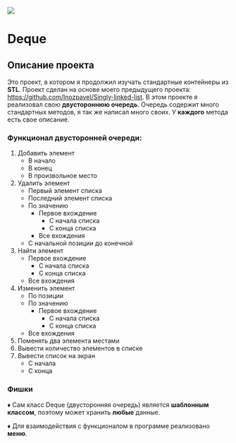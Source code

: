 ﻿![](https://camo.githubusercontent.com/6e386aa932b31a8f5281f92f93d6c210569afc13/68747470733a2f2f6170692e6369727275732d63692e636f6d2f6769746875622f686967616e2d656d752f686967616e2e7376673f7461736b3d77696e646f77732d7838365f36342d62696e6172696573)
# Deque
## Описание проекта
Это проект, в котором я продолжил изучать стандартные контейнеры из **STL**. 
Проект сделан на основе моего предыдущего проекта: https://github.com/Inozpavel/Singly-linked-list. 
В этом проекте я реализовал свою **двустороннюю очередь**. Очередь содержит много стандартных методов, я так же написал много своих. У **каждого** метода есть свое описание.
### Функционал двусторонней очереди:
 1. Добавить элемент 
    * В начало
    * В конец
    * В произвольное место
2. Удалить элемент
   * Первый элемент списка
   * Последний элемент списка
   * По значению
      * Первое вхождение
        * С начала списка
        * С конца списка
     * Все вхождения
   * С начальной позиции до конечной
3. Найти элемент
   * Первое вхождение
     * С начала списка
     * С конца списка
    * Все вхождения
4. Изменить элемент
   * По позиции
   * По значению
     * Первое вхождение
       * С начала списка
       * С конца списка
   * Все вхождения
5. Поменять два элемента местами
6. Вывести количество элементов в списке
7. Вывести список на экран
   * С начала
   * С конца
### Фишки
♦ Сам класс Deque (двусторонняя очередь) является **шаблонным классом**, поэтому может хранить **любые** данные.

♦ Для взаимодействия с функционалом в программе реализовано **меню**.